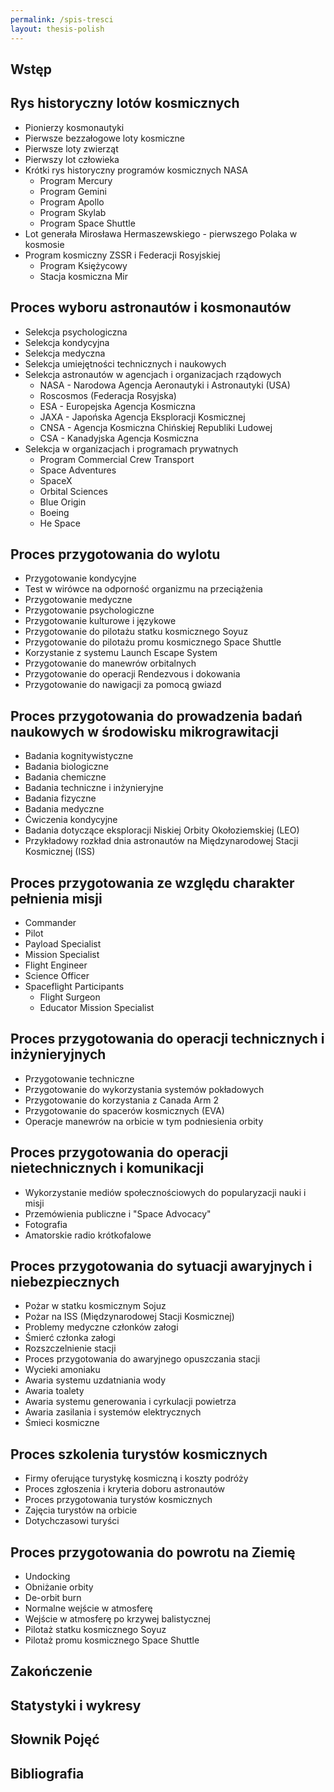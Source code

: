 ```yaml
---
permalink: /spis-tresci
layout: thesis-polish
---
```



## Wstęp

## Rys historyczny lotów kosmicznych
  - Pionierzy kosmonautyki
  - Pierwsze bezzałogowe loty kosmiczne
  - Pierwsze loty zwierząt
  - Pierwszy lot człowieka
  - Krótki rys historyczny programów kosmicznych NASA
    - Program Mercury
    - Program Gemini
    - Program Apollo
    - Program Skylab
    - Program Space Shuttle
  - Lot generała Mirosława Hermaszewskiego - pierwszego Polaka w kosmosie
  - Program kosmiczny ZSSR i Federacji Rosyjskiej
    - Program Księżycowy
    - Stacja kosmiczna Mir

## Proces wyboru astronautów i kosmonautów
  - Selekcja psychologiczna
  - Selekcja kondycyjna
  - Selekcja medyczna
  - Selekcja umiejętności technicznych i naukowych
  - Selekcja astronautów w agencjach i organizacjach rządowych
    - NASA - Narodowa Agencja Aeronautyki i Astronautyki (USA)
    - Roscosmos (Federacja Rosyjska)
    - ESA - Europejska Agencja Kosmiczna
    - JAXA - Japońska Agencja Eksploracji Kosmicznej
    - CNSA - Agencja Kosmiczna Chińskiej Republiki Ludowej
    - CSA - Kanadyjska Agencja Kosmiczna
  - Selekcja w organizacjach i programach prywatnych
    - Program Commercial Crew Transport
    - Space Adventures
    - SpaceX
    - Orbital Sciences
    - Blue Origin
    - Boeing
    - He Space

## Proces przygotowania do wylotu
  - Przygotowanie kondycyjne
  - Test w wirówce na odporność organizmu na przeciążenia
  - Przygotowanie medyczne
  - Przygotowanie psychologiczne
  - Przygotowanie kulturowe i językowe
  - Przygotowanie do pilotażu statku kosmicznego Soyuz
  - Przygotowanie do pilotażu promu kosmicznego Space Shuttle
  - Korzystanie z systemu Launch Escape System
  - Przygotowanie do manewrów orbitalnych
  - Przygotowanie do operacji Rendezvous i dokowania
  - Przygotowanie do nawigacji za pomocą gwiazd

## Proces przygotowania do prowadzenia badań naukowych w środowisku mikrograwitacji
  - Badania kognitywistyczne
  - Badania biologiczne
  - Badania chemiczne
  - Badania techniczne i inżynieryjne
  - Badania fizyczne
  - Badania medyczne
  - Ćwiczenia kondycyjne
  - Badania dotyczące eksploracji Niskiej Orbity Okołoziemskiej (LEO)
  - Przykładowy rozkład dnia astronautów na Międzynarodowej Stacji Kosmicznej (ISS)

## Proces przygotowania ze względu charakter pełnienia misji
  - Commander
  - Pilot
  - Payload Specialist
  - Mission Specialist
  - Flight Engineer
  - Science Officer
  - Spaceflight Participants
    - Flight Surgeon
    - Educator Mission Specialist

## Proces przygotowania do operacji technicznych i inżynieryjnych
  - Przygotowanie techniczne
  - Przygotowanie do wykorzystania systemów pokładowych
  - Przygotowanie do korzystania z Canada Arm 2
  - Przygotowanie do spacerów kosmicznych (EVA)
  - Operacje manewrów na orbicie w tym podniesienia orbity

## Proces przygotowania do operacji nietechnicznych i komunikacji
  - Wykorzystanie mediów społecznościowych do popularyzacji nauki i misji
  - Przemówienia publiczne i "Space Advocacy"
  - Fotografia
  - Amatorskie radio krótkofalowe

## Proces przygotowania do sytuacji awaryjnych i niebezpiecznych
  - Pożar w statku kosmicznym Sojuz
  - Pożar na ISS (Międzynarodowej Stacji Kosmicznej)
  - Problemy medyczne członków załogi
  - Śmierć członka załogi
  - Rozszczelnienie stacji
  - Proces przygotowania do awaryjnego opuszczania stacji
  - Wycieki amoniaku
  - Awaria systemu uzdatniania wody
  - Awaria toalety
  - Awaria systemu generowania i cyrkulacji powietrza
  - Awaria zasilania i systemów elektrycznych
  - Śmieci kosmiczne

## Proces szkolenia turystów kosmicznych
  - Firmy oferujące turystykę kosmiczną i koszty podróży
  - Proces zgłoszenia i kryteria doboru astronautów
  - Proces przygotowania turystów kosmicznych
  - Zajęcia turystów na orbicie
  - Dotychczasowi turyści

## Proces przygotowania do powrotu na Ziemię
  - Undocking
  - Obniżanie orbity
  - De-orbit burn
  - Normalne wejście w atmosferę
  - Wejście w atmosferę po krzywej balistycznej
  - Pilotaż statku kosmicznego Soyuz
  - Pilotaż promu kosmicznego Space Shuttle

## Zakończenie

## Statystyki i wykresy

## Słownik Pojęć

## Bibliografia
